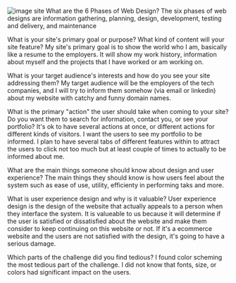 ![image site](imgs/site-map.png)
What are the 6 Phases of Web Design?
The six phases of web designs are information gathering, planning, design, development, testing and delivery, and maintenance

What is your site's primary goal or purpose? What kind of content will your site feature?
My site's primary goal is to show the world who I am, basically like a resume to the employers.  It will show my work history, information about myself and the projects that I have worked or am working on.

What is your target audience's interests and how do you see your site addressing them?
My target audience will be the employers of the tech companies, and I will try to inform them somehow (via email or linkedin) about my website with catchy and funny domain names. 

What is the primary "action" the user should take when coming to your site? Do you want them to search for information, contact you, or see your portfolio? It's ok to have several actions at once, or different actions for different kinds of visitors.
I want the users to see my portfolio to be informed.  I plan to have several tabs of different features within to attract the users to click not too much but at least couple of times to actually to be informed about me.

What are the main things someone should know about design and user experience?
The main things they should know is how users feel about the system such as ease of use, utility, efficienty in performing taks and more.

What is user experience design and why is it valuable? 
User experience design is the design of the website that actually appeals to a person when they interface the system.  It is valueable to us because it will determine if the user is satisfied or dissatisfied about the website and make them consider to keep continuing on this website or not.  If it's a ecommerce website and the users are not satisfied with the design, it's going to have a serious damage.

Which parts of the challenge did you find tedious?
I found color scheming the most tedious part of the challenge.  I did not know that fonts, size, or colors had significant impact on the users.